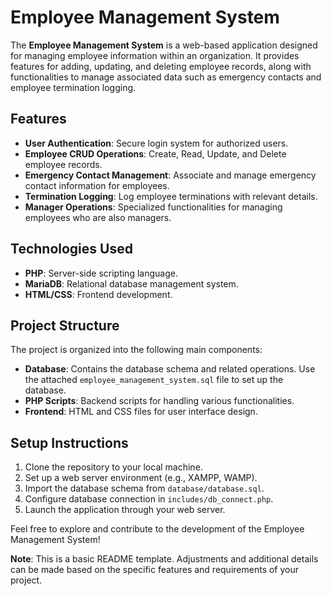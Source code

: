 # Employee Management System

The **Employee Management System** is a web-based application designed for managing employee information within an organization. It provides features for adding, updating, and deleting employee records, along with functionalities to manage associated data such as emergency contacts and employee termination logging.

## Features

- **User Authentication**: Secure login system for authorized users.
- **Employee CRUD Operations**: Create, Read, Update, and Delete employee records.
- **Emergency Contact Management**: Associate and manage emergency contact information for employees.
- **Termination Logging**: Log employee terminations with relevant details.
- **Manager Operations**: Specialized functionalities for managing employees who are also managers.

## Technologies Used

- **PHP**: Server-side scripting language.
- **MariaDB**: Relational database management system.
- **HTML/CSS**: Frontend development.

## Project Structure

The project is organized into the following main components:

- **Database**: Contains the database schema and related operations. Use the attached `employee_management_system.sql` file to set up the database.
- **PHP Scripts**: Backend scripts for handling various functionalities.
- **Frontend**: HTML and CSS files for user interface design.

## Setup Instructions

1. Clone the repository to your local machine.
2. Set up a web server environment (e.g., XAMPP, WAMP).
3. Import the database schema from `database/database.sql`.
4. Configure database connection in `includes/db_connect.php`.
5. Launch the application through your web server.

Feel free to explore and contribute to the development of the Employee Management System!

**Note**: This is a basic README template. Adjustments and additional details can be made based on the specific features and requirements of your project.
